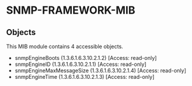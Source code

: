 # SNMP-FRAMEWORK-MIB

## Objects

This MIB module contains 4 accessible objects.

- snmpEngineBoots (1.3.6.1.6.3.10.2.1.2) [Access: read-only]
- snmpEngineID (1.3.6.1.6.3.10.2.1.1) [Access: read-only]
- snmpEngineMaxMessageSize (1.3.6.1.6.3.10.2.1.4) [Access: read-only]
- snmpEngineTime (1.3.6.1.6.3.10.2.1.3) [Access: read-only]
